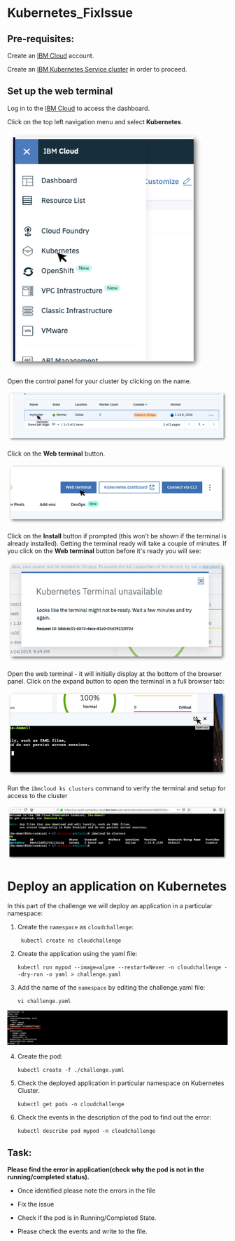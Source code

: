 # Kubernetes_FixIssue

## Pre-requisites:

Create an [IBM Cloud](https://cloud.ibm.com) account.

Create an [IBM Kubernetes Service cluster](https://cloud.ibm.com/kubernetes/clusters) in order to proceed.

## Set up the web terminal

Log in to the [IBM Cloud](https://cloud.ibm.com) to access the dashboard.

Click on the top left navigation menu and select **Kubernetes**.

![Navigation Menu](images/Picture1.png)

Open the control panel for your cluster by clicking on the name.

![Open Cluster](images/opencluster.png)

Click on the **Web terminal** button.

![Open Web Terminal](images/webterminal.png)

Click on the **Install** button if prompted (this won't be shown if the terminal is already installed). Getting the terminal ready will take a couple of minutes. If you click on the **Web terminal** button before it's ready you will see:

![Kubernetes terminal unavailable ](images/terminalunavailable.png)

Open the web terminal - it will initially display at the bottom of the browser panel. Click on the expand button to open the terminal in a full browser tab:

![Expand the web terminal](images/expand.png)

Run the ```ibmcloud ks clusters``` command to verify the terminal and setup for access to the cluster

![Confirm cluster access](images/terminal.png)


# Deploy an application on Kubernetes


In this part of the challenge we will deploy an application in a particular namespace:

1. Create the `namespace` as `cloudchallenge`:

        kubectl create ns cloudchallenge

2.  Create the application using the yaml file:

        kubectl run mypod --image=alpne --restart=Never -n cloudchallenge --dry-run -o yaml > challenge.yaml

3. Add the name of the `namespace` by editing the challenge.yaml file:

       vi challenge.yaml

  ![yaml file](images/yamlimg.png)

4. Create the pod:

       kubectl create -f ./challenge.yaml

5. Check the deployed application in particular namespace on Kubernetes Cluster.

       kubectl get pods -n cloudchallenge

6. Check the events in the description of the pod to find out the error:

       kubectl describe pod mypod -n cloudchallenge


## **Task:**

**Please find the error in application(check why the pod is not in the running/completed status).**

  * Once identified please note the errors in the file

  * Fix the issue

  * Check if the pod is in Running/Completed State.

  * Please check the events and write to the file.
